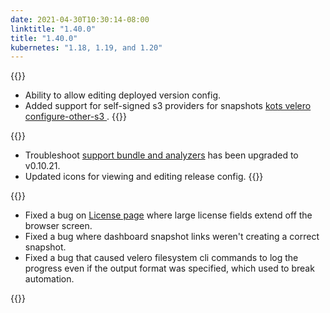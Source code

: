 ```yaml
---
date: 2021-04-30T10:30:14-08:00
linktitle: "1.40.0"
title: "1.40.0"
kubernetes: "1.18, 1.19, and 1.20"
---
```

{{<features>}}
* Ability to allow editing deployed version config.
* Added support for self-signed s3 providers for snapshots [kots velero configure-other-s3 ](/kots-cli/velero/configure-other-s3/).
{{</features>}}

{{<changes>}}
* Troubleshoot [support bundle and analyzers](/kotsadm/troubleshooting/support-bundle/) has been upgraded to v0.10.21.
* Updated icons for viewing and editing release config.
{{</changes>}}

{{<fixes>}}
* Fixed a bug on [License page](https://kots.io/kotsadm/updating/license-updates/) where large license fields extend off the browser screen.
* Fixed a bug where dashboard snapshot links weren't creating a correct snapshot.
* Fixed a bug that caused velero filesystem cli commands to log the progress even if the output format was specified, which used to break automation.

{{</fixes>}}
